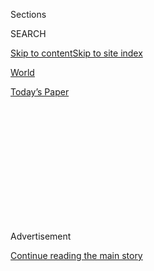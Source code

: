 <div id="app">

<div>

<div>

<div>

<div class="NYTAppHideMasthead css-1q2w90k e1suatyy0">

<div class="section css-ui9rw0 e1suatyy2">

<div class="css-eph4ug er09x8g0">

<div class="css-6n7j50">

</div>

<span class="css-1dv1kvn">Sections</span>

<div class="css-10488qs">

<span class="css-1dv1kvn">SEARCH</span>

</div>

[Skip to content](#site-content)[Skip to site
index](#site-index)

</div>

<div id="masthead-section-label" class="css-1wr3we4 eaxe0e00">

[World](https://www.nytimes.com/section/world)

</div>

<div class="css-10698na e1huz5gh0">

</div>

</div>

<div id="masthead-bar-one" class="section hasLinks css-15hmgas e1csuq9d3">

<div class="css-uqyvli e1csuq9d0">

</div>

<div class="css-1uqjmks e1csuq9d1">

</div>

<div class="css-9e9ivx">

[](https://myaccount.nytimes.com/auth/login?response_type=cookie&client_id=vi)

</div>

<div class="css-1bvtpon e1csuq9d2">

[Today’s
Paper](https://www.nytimes.com/section/todayspaper)

</div>

</div>

</div>

</div>

<div data-aria-hidden="false">

<div id="site-content" data-role="main">

<div>

<div class="css-1aor85t" style="opacity:0.000000001;z-index:-1;visibility:hidden">

<div class="css-1hqnpie">

<div class="css-epjblv">

<span class="css-17xtcya">[World](/section/world)</span><span class="css-x15j1o">|</span><span class="css-fwqvlz">Belfast
Journal; Murals of 'Troubles' Draw Passions, and
Tourists</span>

</div>

<div class="css-k008qs">

<div class="css-1iwv8en">

<span class="css-18z7m18"></span>

<div>

</div>

</div>

<span class="css-1n6z4y"></span>

<div class="css-1705lsu">

<div class="css-4xjgmj">

<div class="css-4skfbu" data-role="toolbar" data-aria-label="Social Media Share buttons, Save button, and Comments Panel with current comment count" data-testid="share-tools">

  - 
  - 
  - 
  - 
    
    <div class="css-6n7j50">
    
    </div>

  - 

</div>

</div>

</div>

</div>

</div>

</div>

<div id="NYT_TOP_BANNER_REGION" class="css-13pd83m">

</div>

<div id="top-wrapper" class="css-1sy8kpn">

<div id="top-slug" class="css-l9onyx">

Advertisement

</div>

[Continue reading the main
story](#after-top)

<div class="ad top-wrapper" style="text-align:center;height:100%;display:block;min-height:250px">

<div id="top" class="place-ad" data-position="top" data-size-key="top">

</div>

</div>

<div id="after-top">

</div>

</div>

<div id="sponsor-wrapper" class="css-1hyfx7x">

<div id="sponsor-slug" class="css-19vbshk">

Supported by

</div>

[Continue reading the main
story](#after-sponsor)

<div id="sponsor" class="ad sponsor-wrapper" style="text-align:center;height:100%;display:block">

</div>

<div id="after-sponsor">

</div>

</div>

<div class="css-1vkm6nb ehdk2mb0">

# Belfast Journal; Murals of 'Troubles' Draw Passions, and Tourists

</div>

<div class="css-xt80pu e12qa4dv0">

<div class="css-18e8msd">

<div class="css-vp77d3 epjyd6m0">

<div class="css-1baulvz">

By [<span class="css-1baulvz last-byline" itemprop="name">Dan
Barry</span>](https://www.nytimes.com/by/dan-barry)

</div>

</div>

  - Aug. 12,
    2000

  - 
    
    <div class="css-4xjgmj">
    
    <div class="css-d8bdto" data-role="toolbar" data-aria-label="Social Media Share buttons, Save button, and Comments Panel with current comment count" data-testid="share-tools">
    
      - 
      - 
      - 
      - 
        
        <div class="css-6n7j50">
        
        </div>
    
      - 
    
    </div>
    
    </div>

</div>

</div>

<div class="section meteredContent css-1r7ky0e" name="articleBody" itemprop="articleBody">

<div class="css-j3uhc5">

<div class="css-1ve50l5">

<div class="css-tgs79b">

<div>

<div class="css-udpjq9">

See the article in its original context from  
August 12, 2000, <span>Section A,</span> Page
4<span class="css-iry6ay"></span>[Buy
Reprints](https://store.nytimes.com/collections/new-york-times-page-reprints?utm_source=nytimes&utm_medium=article-page&utm_campaign=reprints)

</div>

<div class="css-1nq039c">

[View on
timesmachine](http://timesmachine.nytimes.com/timesmachine/2000/08/12/640697.html)

</div>

<div class="css-1gus26i">

TimesMachine is an exclusive benefit for home delivery and digital
subscribers.

</div>

</div>

</div>

</div>

</div>

<div class="css-1fanzo5 StoryBodyCompanionColumn">

<div class="css-53u6y8">

Along the way, the tour guide pointed out some of the more benign
landmarks in this city of Old World charm and fairly recent terror. To
the right was the ancient Crown Liquor Saloon; farther on, the
gargantuan City Hall. And there, listing a bit, the Albert Clocktower.

Then Norman Reilly aimed his puttering black taxi west toward the
central destinations of his unusual tour: the Shankill Road and Falls
Road neighborhoods that were the center of the sectarian violence that
held this city hostage for the last 30 years. The bloodshed has largely
subsided, but a whiff of ''the troubles'' remains -- and tourists
excitedly breathe it in. Especially the murals.

''We give them options, and most times they want to see the murals,''
said Mr. Reilly, a driver for a popular tourism operation called Black
Taxi Tours.

As peace becomes something more than a breath-holding pause here, the
demand for city tours is surging, thanks in part to an explosion of
provocative murals in the Protestant neighborhood called Shankill Estate
and, to a lesser extent, in the Catholic community along the Falls Road.

</div>

</div>

<div class="css-1fanzo5 StoryBodyCompanionColumn">

<div class="css-53u6y8">

A muse for some of this artistic revival is Johnny Adair, a Protestant
guerrilla also known as ''Mad Dog,'' who was among the dozens of former
paramilitaries released from jail in recent months under the terms of
the 1998 peace agreement and who now presents himself as the guardian of
Shankill spirit.

''We might even see Johnny,'' Mr. Reilly said as the buildings of
Belfast blurred past his window.

Northern Ireland is gradually adjusting to a peace agreement that
struggled to establish a new government and has helped to perpetuate
cease-fires declared by gunmen on both sides of the province's divide:
the mostly Catholic Republicans, who want Ulster united with the rest of
Ireland, and the mostly Protestant loyalists, who want it to remain part
of the United Kingdom.

Part of the story of the peace effort is unfolding on the walls of
Belfast. The sides of the city's buildings have long served as canvases
for those wanting to honor the dead or threaten the living. And for
several years, tour guides have been carrying visitors to see the curbs
and street lamps painted in the colors of division: the Union Jack
colors of red, white and blue for the Protestant neighborhoods, the
Irish colors of green, white and gold for the Catholic.

But now the artwork seems particularly intended to draw the gapes of
tourists as much as to stir the emotions of residents. ''They're painted
on the walls now for others to see as well,'' Mr. Reilly said.

And with the number of visitors to the city gradually increasing to 1.6
million last year, the demand for tours has gone up, said Michael
Johnston, 27, who started Black Taxi Tours five years ago.

</div>

</div>

<div class="css-1fanzo5 StoryBodyCompanionColumn">

<div class="css-53u6y8">

''The first couple of years it was on and off because of the troubles
and the bomb attacks,'' he said. ''At the time, I was the only one. But
because there's a cease-fire on both sides, there's a bunch of black
taxi crews jumping on the bandwagon.''

The interest makes sense, said Orla Farren, a spokeswoman for the
Northern Ireland Tourist Board. ''The political graffiti is a very
symbolic reminder of what's been going on in recent history.''

Mr. Reilly turned his taxi into Shankill Estate, its curbstones and
street lamps freshly painted, the light blue flags of the Ulster Freedom
Fighters -- the outlawed loyalist group for which Mr. Adair once served
as a commando -- fluttering from every pole and post.

''They're a terrorist group, a paramilitary group,'' Mr. Reilly said
matter-of-factly. ''It's a way of letting people know it's a U.F.F.
neighborhood.''

Even more eye-catching were the new murals. One glorified the Ulster
Freedom Fighters by depicting three masked gunmen. Another honored Billy
Wright, a loyalist commando killed by the Irish Republican Army in
prison in 1997. A third showed a gun-toting Grim Reaper, standing over
the marked graves of three I.R.A. members still living.

One bore the name of Sean Kelly, another guerrilla recently released
from prison, who bombed a fish shop on the Shankill Road in 1993 with
the intention of killing Mr. Adair and other loyalist leaders. It killed
nine civilians instead, including a friend of Mr. Reilly's.

Mr. Reilly, 29, is a Protestant from Shankill. Like many who grew up in
the strongest Protestant or Catholic areas of Ulster's cities, he can
remember hearing the cry ''Riot\!'' ring through the Shankill streets,
and sprinting to watch the brawls between Protestants and Catholics. But
he said he never did anything more than a bit of rock-throwing, avoiding
the paramilitary groups whose ranks swelled with his peers.

</div>

</div>

<div class="css-1fanzo5 StoryBodyCompanionColumn">

<div class="css-53u6y8">

After years of doing ''this and that,'' Mr. Reilly said, he became a
taxi driver who found that his close-up experiences had a value in the
marketplace. He eventually joined Black Taxi Tours, whose owner, Mr.
Johnston, said he has purposely employed five Protestant and five
Catholic drivers.

''We all get along together,'' he said. ''And none of us have a
political criminal record.''

Suddenly, Mr. Reilly pointed to a short man with biceps the size of ham
hocks and a shaved head that glistened in the late-afternoon sun.

''There's Johnny.''

Mr. Adair, 36, was most recently in the public eye when he, his dog,
Rebel, and dozens of associates all showed up in Ulster Freedom Fighters
T-shirts last month in Portadown, the town 30 miles from Belfast that
has become the site of an annual showdown over the government's refusal
to allow Protestants to hold their traditional march through a Catholic
neighborhood.

The government is now investigating whether Mr. Adair provoked any of
this year's mayhem, which lasted several days.

Mr. Adair rattled some keys and said he had no time to chat, then
chatted anyway, explaining that several groups, including the Ulster
Freedom Fighters, were working to brighten up the working-class
neighborhood in a way that would ''identify our Britishness and identify
who we are.''

Nineteen murals are planned for a formal unveiling on Aug. 19, he said.
The festivities will include a huge bonfire, which explained why there
were stacks of wood on the estate's grassy center.

''It'll be a fun day for kids,'' he said. ''And there's a beer tent.''

He agreed that the Grim Reaper mural conveyed a threat -- ''It says it
all; comin' to get you'' -- but added that he had just supported the
removal of another, more offensive mural along the Shankhill Road. He
also pointed out that there was graffiti in Catholic neighborhoods that
threatened his life.

</div>

</div>

<div class="css-1fanzo5 StoryBodyCompanionColumn">

<div class="css-53u6y8">

''Sticks and stones can break my bones, but words will never harm me,''
he said. ''It's the bullets I'm worried about.''

Mr. Adair has survived several assassination attempts and is always on
guard -- not just against his traditional enemies in the I.R.A. but
fellow Protestant paramilitaries, too. He displayed a bullet scar on his
back and one on his skull, the latter inflicted by a bullet fired at him
in a Belfast park last year, shortly after his release from jail.

''Just there,'' he said, rubbing the area with his finger. ''Point-blank
range.''

Mr. Reilly, who said he takes tourists along this route about four times
a day, drove out of the Shankill Estate and into the working-class
Catholic neighborhood called Falls Road. One mural depicted a British
soldier under the Gaelic phrase for ''Safe Home''; another showed a dove
carrying a British soldier away, along with the caption, ''Time for
Peace, Time to Go.''

As he drove up the Falls Road, Mr. Reilly pointed out the black flags
hanging from lampposts to honor Bobby Sands, an I.R.A. bomber who died
in 1981 after holding a hunger strike in the Maze prison. He then pulled
into Milltown Cemetery, where, in 1988, a Protestant guerrilla named
Michael Stone attacked an I.R.A. funeral, killing three mourners. Mr.
Stone was freed last month as part of the prisoner-release program, but
his attack -- filmed by television cameras -- remains a singular moment.

''It's something that people cannot forget on both sides,'' Mr. Reilly
said.

A little farther on, he pointed out a fresh mural commemorating 17
people killed by plastic bullets used by British forces.

''It's all Catholics on it, no Protestants,'' Mr. Reilly said. ''It's
just them getting at the police.''

Another tour had ended; it was time for Mr. Reilly to go home, where the
only murals on display are the tattoos that festoon his arms --
including one of a little red devil that bears the name of his young
son. And when the bonfire roars later this month in the Shankill Estate,
Mr. Reilly said, he and his family will be on vacation, out of the
country.

</div>

</div>

</div>

<div>

</div>

<div>

</div>

<div>

</div>

<div>

<div id="bottom-wrapper" class="css-1ede5it">

<div id="bottom-slug" class="css-l9onyx">

Advertisement

</div>

[Continue reading the main
story](#after-bottom)

<div id="bottom" class="ad bottom-wrapper" style="text-align:center;height:100%;display:block;min-height:90px">

</div>

<div id="after-bottom">

</div>

</div>

</div>

</div>

</div>

## Site Index

<div>

</div>

## Site Information Navigation

  - [© <span>2020</span> <span>The New York Times
    Company</span>](https://help.nytimes.com/hc/en-us/articles/115014792127-Copyright-notice)

<!-- end list -->

  - [NYTCo](https://www.nytco.com/)
  - [Contact
    Us](https://help.nytimes.com/hc/en-us/articles/115015385887-Contact-Us)
  - [Work with us](https://www.nytco.com/careers/)
  - [Advertise](https://nytmediakit.com/)
  - [T Brand Studio](http://www.tbrandstudio.com/)
  - [Your Ad
    Choices](https://www.nytimes.com/privacy/cookie-policy#how-do-i-manage-trackers)
  - [Privacy](https://www.nytimes.com/privacy)
  - [Terms of
    Service](https://help.nytimes.com/hc/en-us/articles/115014893428-Terms-of-service)
  - [Terms of
    Sale](https://help.nytimes.com/hc/en-us/articles/115014893968-Terms-of-sale)
  - [Site
    Map](https://spiderbites.nytimes.com)
  - [Help](https://help.nytimes.com/hc/en-us)
  - [Subscriptions](https://www.nytimes.com/subscription?campaignId=37WXW)

</div>

</div>

</div>

</div>

